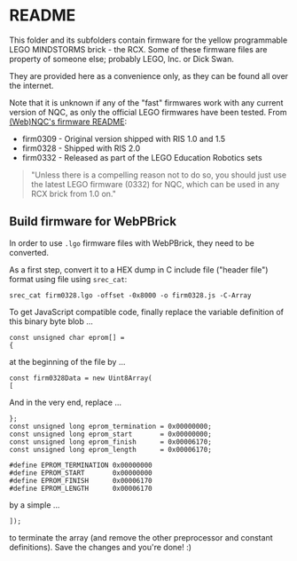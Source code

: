 # README

This folder and its subfolders contain firmware for the yellow programmable LEGO MINDSTORMS brick - the RCX. Some of these firmware files are property of someone else; probably LEGO, Inc. or Dick Swan.

They are provided here as a convenience only, as they can be found all over the internet.

Note that it is unknown if any of the "fast" firmwares work with any current version of NQC, as only the official LEGO firmwares have been tested. From [(Web)NQC's firmware README](https://github.com/maehw/WebNQC/blob/master/firmware/README.md):

* firm0309 - Original version shipped with RIS 1.0 and 1.5
* firm0328 - Shipped with RIS 2.0
* firm0332 - Released as part of the LEGO Education Robotics sets

> "Unless there is a compelling reason not to do so, you should just use the latest LEGO firmware (0332) for NQC, which can be used in any RCX brick from 1.0 on."

## Build firmware for WebPBrick

In order to use `.lgo` firmware files with WebPBrick, they need to be converted.

As a first step, convert it to a HEX dump in C include file ("header file") format using file using `srec_cat`:

```
srec_cat firm0328.lgo -offset -0x8000 -o firm0328.js -C-Array
```

To get JavaScript compatible code, finally replace the variable definition of this binary byte blob ...

```
const unsigned char eprom[] =
{
```

at the beginning of the file by ...

```
const firm0328Data = new Uint8Array(
[
```

And in the very end, replace ...

```
};
const unsigned long eprom_termination = 0x00000000;
const unsigned long eprom_start       = 0x00000000;
const unsigned long eprom_finish      = 0x00006170;
const unsigned long eprom_length      = 0x00006170;

#define EPROM_TERMINATION 0x00000000
#define EPROM_START       0x00000000
#define EPROM_FINISH      0x00006170
#define EPROM_LENGTH      0x00006170
```

by a simple ...

```
]);
```

to terminate the array (and remove the other preprocessor and constant definitions). Save the changes and you're done! :)
